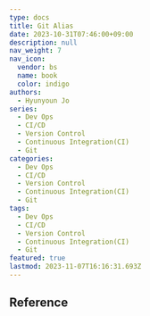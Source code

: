 ```yaml
---
type: docs
title: Git Alias
date: 2023-10-31T07:46:00+09:00
description: null
nav_weight: 7
nav_icon:
  vendor: bs
  name: book
  color: indigo
authors:
  - Hyunyoun Jo
series:
  - Dev Ops
  - CI/CD
  - Version Control
  - Continuous Integration(CI)
  - Git
categories:
  - Dev Ops
  - CI/CD
  - Version Control
  - Continuous Integration(CI)
  - Git
tags:
  - Dev Ops
  - CI/CD
  - Version Control
  - Continuous Integration(CI)
  - Git
featured: true
lastmod: 2023-11-07T16:16:31.693Z
---
```


## Reference
